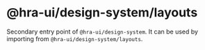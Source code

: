 # @hra-ui/design-system/layouts

Secondary entry point of `@hra-ui/design-system`. It can be used by importing from `@hra-ui/design-system/layouts`.
